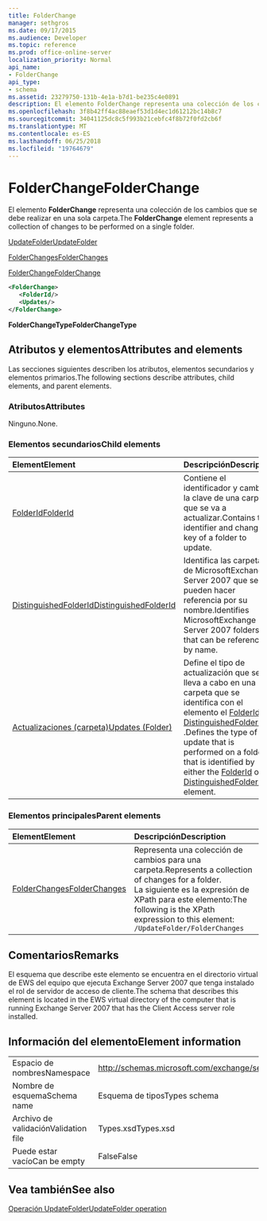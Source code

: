 ```yaml
---
title: FolderChange
manager: sethgros
ms.date: 09/17/2015
ms.audience: Developer
ms.topic: reference
ms.prod: office-online-server
localization_priority: Normal
api_name:
- FolderChange
api_type:
- schema
ms.assetid: 23279750-131b-4e1a-b7d1-be235c4e0891
description: El elemento FolderChange representa una colección de los cambios que se debe realizar en una sola carpeta.
ms.openlocfilehash: 3f8b42ff4ac88eaef53d1d4ec1d61212bc14b8c7
ms.sourcegitcommit: 34041125dc8c5f993b21cebfc4f8b72f0fd2cb6f
ms.translationtype: MT
ms.contentlocale: es-ES
ms.lasthandoff: 06/25/2018
ms.locfileid: "19764679"
---
```

# <a name="folderchange"></a><span data-ttu-id="87a25-103">FolderChange</span><span class="sxs-lookup"><span data-stu-id="87a25-103">FolderChange</span></span>

<span data-ttu-id="87a25-104">El elemento **FolderChange** representa una colección de los cambios que se debe realizar en una sola carpeta.</span><span class="sxs-lookup"><span data-stu-id="87a25-104">The **FolderChange** element represents a collection of changes to be performed on a single folder.</span></span> 
  
[<span data-ttu-id="87a25-105">UpdateFolder</span><span class="sxs-lookup"><span data-stu-id="87a25-105">UpdateFolder</span></span>](updatefolder.md)
  
[<span data-ttu-id="87a25-106">FolderChanges</span><span class="sxs-lookup"><span data-stu-id="87a25-106">FolderChanges</span></span>](folderchanges.md)
  
[<span data-ttu-id="87a25-107">FolderChange</span><span class="sxs-lookup"><span data-stu-id="87a25-107">FolderChange</span></span>](folderchange.md)
  
```xml
<FolderChange>
   <FolderId/>
   <Updates/>
</FolderChange>
```

 <span data-ttu-id="87a25-108">**FolderChangeType**</span><span class="sxs-lookup"><span data-stu-id="87a25-108">**FolderChangeType**</span></span>
## <a name="attributes-and-elements"></a><span data-ttu-id="87a25-109">Atributos y elementos</span><span class="sxs-lookup"><span data-stu-id="87a25-109">Attributes and elements</span></span>

<span data-ttu-id="87a25-110">Las secciones siguientes describen los atributos, elementos secundarios y elementos primarios.</span><span class="sxs-lookup"><span data-stu-id="87a25-110">The following sections describe attributes, child elements, and parent elements.</span></span>
  
### <a name="attributes"></a><span data-ttu-id="87a25-111">Atributos</span><span class="sxs-lookup"><span data-stu-id="87a25-111">Attributes</span></span>

<span data-ttu-id="87a25-112">Ninguno.</span><span class="sxs-lookup"><span data-stu-id="87a25-112">None.</span></span>
  
### <a name="child-elements"></a><span data-ttu-id="87a25-113">Elementos secundarios</span><span class="sxs-lookup"><span data-stu-id="87a25-113">Child elements</span></span>

|<span data-ttu-id="87a25-114">**Element**</span><span class="sxs-lookup"><span data-stu-id="87a25-114">**Element**</span></span>|<span data-ttu-id="87a25-115">**Descripción**</span><span class="sxs-lookup"><span data-stu-id="87a25-115">**Description**</span></span>|
|:-----|:-----|
|[<span data-ttu-id="87a25-116">FolderId</span><span class="sxs-lookup"><span data-stu-id="87a25-116">FolderId</span></span>](folderid.md) <br/> |<span data-ttu-id="87a25-117">Contiene el identificador y cambiar la clave de una carpeta que se va a actualizar.</span><span class="sxs-lookup"><span data-stu-id="87a25-117">Contains the identifier and change key of a folder to update.</span></span>  <br/> |
|[<span data-ttu-id="87a25-118">DistinguishedFolderId</span><span class="sxs-lookup"><span data-stu-id="87a25-118">DistinguishedFolderId</span></span>](distinguishedfolderid.md) <br/> |<span data-ttu-id="87a25-119">Identifica las carpetas de MicrosoftExchange Server 2007 que se pueden hacer referencia por su nombre.</span><span class="sxs-lookup"><span data-stu-id="87a25-119">Identifies MicrosoftExchange Server 2007 folders that can be referenced by name.</span></span>  <br/> |
|[<span data-ttu-id="87a25-120">Actualizaciones (carpeta)</span><span class="sxs-lookup"><span data-stu-id="87a25-120">Updates (Folder)</span></span>](updates-folder.md) <br/> |<span data-ttu-id="87a25-121">Define el tipo de actualización que se lleva a cabo en una carpeta que se identifica con el elemento el [FolderId](folderid.md) o [DistinguishedFolderId](distinguishedfolderid.md) .</span><span class="sxs-lookup"><span data-stu-id="87a25-121">Defines the type of update that is performed on a folder that is identified by either the [FolderId](folderid.md) or [DistinguishedFolderId](distinguishedfolderid.md) element.</span></span>  <br/> |
   
### <a name="parent-elements"></a><span data-ttu-id="87a25-122">Elementos principales</span><span class="sxs-lookup"><span data-stu-id="87a25-122">Parent elements</span></span>

|<span data-ttu-id="87a25-123">**Element**</span><span class="sxs-lookup"><span data-stu-id="87a25-123">**Element**</span></span>|<span data-ttu-id="87a25-124">**Descripción**</span><span class="sxs-lookup"><span data-stu-id="87a25-124">**Description**</span></span>|
|:-----|:-----|
|[<span data-ttu-id="87a25-125">FolderChanges</span><span class="sxs-lookup"><span data-stu-id="87a25-125">FolderChanges</span></span>](folderchanges.md) <br/> |<span data-ttu-id="87a25-126">Representa una colección de cambios para una carpeta.</span><span class="sxs-lookup"><span data-stu-id="87a25-126">Represents a collection of changes for a folder.</span></span>  <br/> <span data-ttu-id="87a25-127">La siguiente es la expresión de XPath para este elemento:</span><span class="sxs-lookup"><span data-stu-id="87a25-127">The following is the XPath expression to this element:</span></span>  <br/>  `/UpdateFolder/FolderChanges` <br/> |
   
## <a name="remarks"></a><span data-ttu-id="87a25-128">Comentarios</span><span class="sxs-lookup"><span data-stu-id="87a25-128">Remarks</span></span>

<span data-ttu-id="87a25-129">El esquema que describe este elemento se encuentra en el directorio virtual de EWS del equipo que ejecuta Exchange Server 2007 que tenga instalado el rol de servidor de acceso de cliente.</span><span class="sxs-lookup"><span data-stu-id="87a25-129">The schema that describes this element is located in the EWS virtual directory of the computer that is running Exchange Server 2007 that has the Client Access server role installed.</span></span>
  
## <a name="element-information"></a><span data-ttu-id="87a25-130">Información del elemento</span><span class="sxs-lookup"><span data-stu-id="87a25-130">Element information</span></span>

|||
|:-----|:-----|
|<span data-ttu-id="87a25-131">Espacio de nombres</span><span class="sxs-lookup"><span data-stu-id="87a25-131">Namespace</span></span>  <br/> |http://schemas.microsoft.com/exchange/services/2006/types  <br/> |
|<span data-ttu-id="87a25-132">Nombre de esquema</span><span class="sxs-lookup"><span data-stu-id="87a25-132">Schema name</span></span>  <br/> |<span data-ttu-id="87a25-133">Esquema de tipos</span><span class="sxs-lookup"><span data-stu-id="87a25-133">Types schema</span></span>  <br/> |
|<span data-ttu-id="87a25-134">Archivo de validación</span><span class="sxs-lookup"><span data-stu-id="87a25-134">Validation file</span></span>  <br/> |<span data-ttu-id="87a25-135">Types.xsd</span><span class="sxs-lookup"><span data-stu-id="87a25-135">Types.xsd</span></span>  <br/> |
|<span data-ttu-id="87a25-136">Puede estar vacío</span><span class="sxs-lookup"><span data-stu-id="87a25-136">Can be empty</span></span>  <br/> |<span data-ttu-id="87a25-137">False</span><span class="sxs-lookup"><span data-stu-id="87a25-137">False</span></span>  <br/> |
   
## <a name="see-also"></a><span data-ttu-id="87a25-138">Vea también</span><span class="sxs-lookup"><span data-stu-id="87a25-138">See also</span></span>



[<span data-ttu-id="87a25-139">Operación UpdateFolder</span><span class="sxs-lookup"><span data-stu-id="87a25-139">UpdateFolder operation</span></span>](updatefolder-operation.md)


